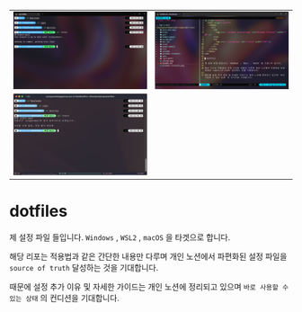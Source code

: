 <p align="center">
  <table align="center">
    <tbody>
      <tr>
        <td>
          <img src="./windows-terminal.png" alt="Windows Terminal" width="500" />
        </td>
        <td>
          <img src="./windows-terminal-neovim.png" alt="Windows Terminal Neovim" width="500" />
        </td>
      </tr>
      <tr>
        <td>
          <img src="./iterm2.png" alt="iTerm2" width="470" />
        </td>
        <td>
          <!-- TODO: 사진 추가 예정 -->
        </td>
      </tr>
    </tbody>
  </table>
</p>

# dotfiles

제 설정 파일 들입니다. `Windows` , `WSL2` , `macOS` 을 타겟으로 합니다.

해당 리포는 적용법과 같은 간단한 내용만 다루며 개인 노션에서 파편화된 설정 파일을 `source of truth` 달성하는 것을 기대합니다.

때문에 설정 추가 이유 및 자세한 가이드는 개인 노션에 정리되고 있으며 `바로 사용할 수 있는 상태` 의 컨디션을 기대합니다.
